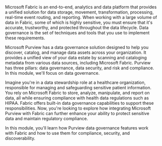 Microsoft Fabric is an end-to-end, analytics and data platform that provides a unified solution for data storage, movement, transformation, processing, real-time event routing, and reporting. When working with a large volume of data in Fabric, some of which is highly sensitive, you must ensure that it's accurate, trustworthy, and protected throughout the data lifecycle. Data governance is the set of techniques and tools that you use to implement these requirements.

Microsoft Purview has a data governance solution designed to help you discover, catalog, and manage data assets across your organization. It provides a unified view of your data estate by scanning and cataloging metadata from various data sources, including Microsoft Fabric. Purview has three pillars: data governance, data security, and risk and compliance. In this module, we'll focus on data governance.

Imagine you're in a data stewardship role at a healthcare organization, responsible for managing and safeguarding sensitive patient information. You rely on Microsoft Fabric to store, analyze, manipulate, and report on data, all while ensuring compliance with health data regulations such as HIPAA. Fabric offers built-in data governance capabilities to support these responsibilities. Now, you're looking to explore how integrating Microsoft Purview with Fabric can further enhance your ability to protect sensitive data and maintain regulatory compliance.

In this module, you'll learn how Purview data governance features work with Fabric and how to use them for compliance, security, and discoverability.
